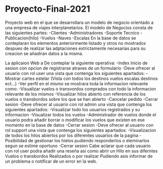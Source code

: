 # Proyecto-Final-2021
Proyecto web en el que se desarrollara un modelo de negocio orientado a una empresa de viajes interplanetarios.
El modelo de Negocios consta de las siguientes partes:
-Clientes
-Administradores
-Soporte Tecnico
-Publicacion(hilo)
-Vuelos
-Naves
-Escalas
En la base de datos se conteplaran los elementos anteriormente listado y otros no mostrados despues de realizar las adptaciones extrictamente necesarias para su creacion se añadiran datos a la misma.

La aplicaion Web a De conteplar la siguiente operativa:
-Index Inicio de sesion con opcion de registrarse atraves de un formulario
-Deve ofrecer al usuario con rol user una vista que contenga los siguientes apartados:
  -Mostrar cartes estelar (Vista con todos los destinos vuelos escalas destinos ect...)
  -Ver perfil en el mismo se mostrara toda la informacion relevante como:
    -Visualizar vuelos o transvordos comprados con todo la informacion relevante de los mismos
    -Visualizar hilos abierto con referencia de los vuelos o transbordos sobre los que se han abierto
    -Cancelar pedido
 -Cerrar sesion
-Deve ofrecer al usuario con rol admin una vista que contenga los siguientes apartados:
 -Visualizar todo los usuarios registrados y su informacion
 -Visualizar todos los vuelos
 -Administrador de vuelos donde el usuario podra añadir borrar o modificar los vuelos que existen en ese momento en la base de datos
 -Cerrar sesion
-Deve ofrecer al usuario con rol support una vista que contenga los siguientes apartados:
 -Visualizacion de todos los hilos abiertos por los diferentes usuarios de la pagina
 -Posibilidad de gestionar los hielos pudiendo responderlos o eleminarlos segun se estime oportuno
 -Cerrar sesion
Cabe aclarar que cada usuario con rol user podra añadir una reseña asi como abrir un Hilo en sus diferntes Vuelos o transbordos Realizados o por realizar
Pudiendo asis informar de un problema o notificar de un error en la web.
